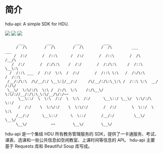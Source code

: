# 简介

hdu-api: A simple SDK for HDU.

![](https://img.shields.io/pypi/v/hdu-api.svg?style=flat) ![](https://img.shields.io/pypi/pyversions/hdu-api.svg?style=flat) ![](https://img.shields.io/pypi/l/hdu-api.svg?style=flat)

```text
      ___          ___          ___          ___                             
     /  /\        /  /\        /  /\        /  /\         ___          ___   
    /  /:/       /  /::\      /  /:/       /  /::\       /  /\        /__/\  
   /  /:/       /  /:/\:\    /  /:/       /  /:/\:\     /  /::\       \__\:\ 
  /  /::\ ___  /  /:/  \:\  /  /:/       /  /::\ \:\   /  /:/\:\      /  /::\
 /__/:/\:\  /\/__/:/ \__\:|/__/:/     /\/__/:/\:\_\:\ /  /::\ \:\  __/  /:/\/
 \__\/  \:\/:/\  \:\ /  /:/\  \:\    /:/\__\/  \:\/://__/:/\:\_\:\/__/\/:/~~ 
      \__\::/  \  \:\  /:/  \  \:\  /:/      \__\::/ \__\/  \:\/:/\  \::/    
      /  /:/    \  \:\/:/    \  \:\/:/       /  /:/       \  \::/  \  \:\    
     /__/:/      \__\::/      \  \::/       /__/:/         \__\/    \__\/    
     \__\/           ~~        \__\/        \__\/
```

hdu-api 是一个集结 HDU 所有教务管理服务的 SDK，提供了一卡通服务、考试、课表、选课和一些公共信息如空闲教室、上课时间等信息的 API。 hdu-api 主要基于 Requests 库和 Beautiful Soup 库写成。
